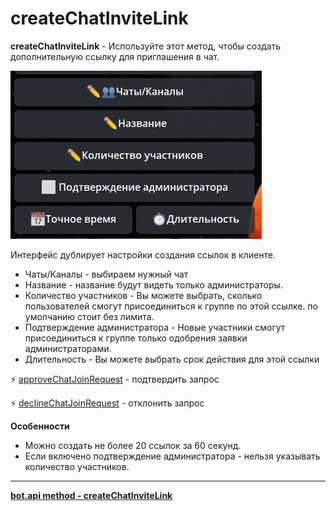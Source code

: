 # createChatInviteLink

**createChatInviteLink** - Используйте этот метод, чтобы создать дополнительную ссылку для приглашения в чат.

![](./1.png)

Интерфейс  дублирует настройки создания ссылок в клиенте.
* Чаты/Каналы - выбираем нужный чат
* Название - название будут видеть только администраторы.
* Количество участников - Вы можете выбрать, сколько пользователей смогут присоединиться к группе по этой ссылке. по умолчанию стоит без лимита. 
* Подтверждение администратора - Новые участники смогут присоединиться к группе только одобрения заявки администраторами.
* Длительность - Вы можете выбрать срок действия для этой ссылки

⚡️ [approveChatJoinRequest](/docs/admin/chat/approvechatjoinrequest) - подтвердить запрос

⚡️ [declineChatJoinRequest](/docs/admin/chat/declinechatjoinrequest) - отклонить запрос

**Особенности**

* Можно создать не более 20 ссылок за 60 секунд.
* Если включено подтверждение администратора - нельзя указывать количество участников.

---

[**bot.api method - createChatInviteLink**](https://core.telegram.org/bots/api#createchatinvitelink)


